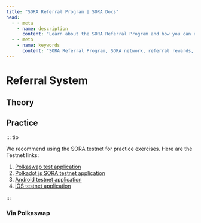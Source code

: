 ```yaml
---
title: "SORA Referral Program | SORA Docs"
head:
  - - meta
    - name: description
      content: "Learn about the SORA Referral Program and how you can earn rewards by referring new users to the SORA network. Discover the benefits of participating in the referral program, the referral process, and the rewards you can earn for helping grow the SORA ecosystem."
  - - meta
    - name: keywords
      content: "SORA Referral Program, SORA network, referral rewards, referral process, user referrals"
---
```


# Referral System

## Theory

<!-- @include: /snippets/referral-theory.md -->

## Practice

::: tip

We recommend using the SORA testnet for practice exercises. Here are the Testnet links:

1. [Polkaswap test application](https://test.polkaswap.io/)
2. [Polkadot js SORA testnet application](https://polkadot.js.org/apps/?rpc=wss%3A%2F%2Fws.stage.sora2.soramitsu.co.jp#/explorer)
3. [Android testnet application](https://play.google.com/store/apps/details?id=jp.co.soramitsu.sora.communitytesting&hl=en&gl=US)
4. [iOS testnet application](https://testflight.apple.com/join/670hF438)

:::

### Via Polkaswap

<!-- @include: /snippets/referral-polkaswap.md -->

